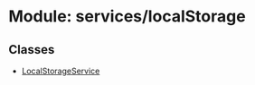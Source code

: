 # Module: services/localStorage

## Classes

- [LocalStorageService](../classes/services_localStorage.LocalStorageService.md)
